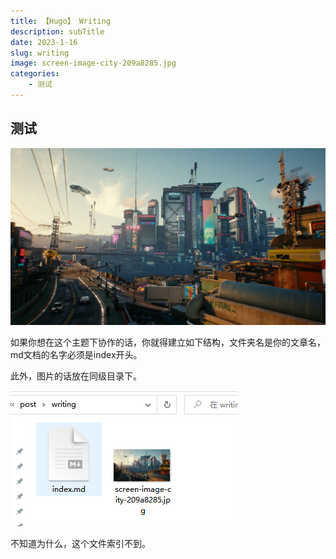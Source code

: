 ```yaml
---
title: 【Hugo】 Writing
description: subTitle
date: 2023-1-16
slug: writing
image: screen-image-city-209a8285.jpg
categories:
    - 测试
---
```


## 测试
![screen-image-city-209a8285](screen-image-city-209a8285.jpg)

如果你想在这个主题下协作的话，你就得建立如下结构，文件夹名是你的文章名，md文档的名字必须是index开头。 

此外，图片的话放在同级目录下。

![image-20230116181649269](image-20230116181649269.png)





不知道为什么，这个文件索引不到。
